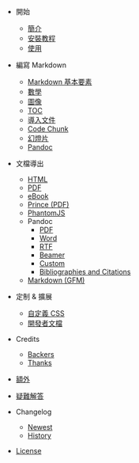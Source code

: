- 開始
  - [簡介](zh-tw/)
  - [安裝教程](zh-tw/installation.md)
  - [使用](zh-tw/usages.md)  

- 編寫 Markdown
  - [Markdown 基本要素](zh-tw/markdown-basics.md)
  - [數學](zh-tw/math.md)
  - [圖像](zh-tw/graphs.md)  
  - [TOC](zh-tw/toc.md)
  - [導入文件](zh-tw/file-imports.md)
  - [Code Chunk](zh-tw/code-chunk.md)  
  - [幻燈片](zh-tw/presentation.md)  
  - [Pandoc](zh-tw/pandoc.md)  

- 文檔導出
  - [HTML](zh-tw/html.md)  
  - [PDF](zh-tw/pdf.md)  
  - [eBook](zh-tw/ebook.md)
  - [Prince (PDF)](zh-tw/prince.md)  
  - [PhantomJS](zh-tw/phantomjs.md)  
  - Pandoc
    - [PDF](zh-tw/pandoc-pdf.md)  
    - [Word](zh-tw/pandoc-word.md)
    - [RTF](zh-tw/pandoc-rtf.md)
    - [Beamer](zh-tw/pandoc-beamer.md)  
    - [Custom](zh-tw/pandoc-custom.md)
    - [Bibliographies and Citations](zh-tw/pandoc-bibliographies-and-citations.md)
  - [Markdown (GFM)](zh-tw/markdown.md)

- 定制 & 擴展
  - [自定義 CSS](zh-tw/customize-css.md)  
  - [開發者文檔](developer.md)  

- Credits
  - [Backers](backers.md)
  - [Thanks](thanks.md)  

- [額外](zh-tw/extra.md)
- [疑難解答](zh-tw/faq.md)
- Changelog  
  - [Newest](newest.md)  
  - [History](history.md)
- [License](LICENSE.md)